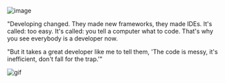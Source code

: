 ![image](https://github.com/marouaneaitelhaj/marouaneaitelhaj/assets/112936725/eee979c8-d47d-4a3c-9b2f-c63329d76134)


"Developing changed. They made new frameworks, they made IDEs. It's called: too easy. It's called: you tell a computer what to code. That's why you see everybody is a developer now.

"But it takes a great developer like me to tell them, 'The code is messy, it's inefficient, don't fall for the trap.'"

![gif](https://github.com/marouaneaitelhaj/marouaneaitelhaj/assets/112936725/28a60bf8-2a63-465a-9296-035a174827db)


